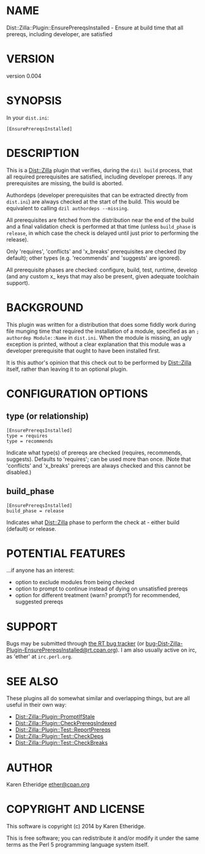 # NAME

Dist::Zilla::Plugin::EnsurePrereqsInstalled - Ensure at build time that all prereqs, including developer, are satisfied

# VERSION

version 0.004

# SYNOPSIS

In your `dist.ini`:

    [EnsurePrereqsInstalled]

# DESCRIPTION

This is a [Dist::Zilla](https://metacpan.org/pod/Dist::Zilla) plugin that verifies, during the `dzil build`
process, that all required prerequisites are satisfied, including developer
prereqs.  If any prerequisites are missing, the build is aborted.

Authordeps (developer prerequisites that can be extracted directly from
`dist.ini`) are always checked at the start of the build. This would be
equivalent to calling `dzil authordeps --missing`.

All prerequisites are fetched from the distribution near the end of the build
and a final validation check is performed at that time (unless `build_phase`
is `release`, in which case the check is delayed until just prior to
performing the release).

Only 'requires', 'conflicts' and 'x\_breaks' prerequisites are checked (by
default); other types (e.g. 'recommends' and 'suggests' are ignored).

All prerequisite phases are checked: configure, build, test, runtime, develop
(and any custom x\_ keys that may also be present, given adequate toolchain
support).

# BACKGROUND

This plugin was written for a distribution that does some fiddly work during
file munging time that required the installation of a module, specified as an
`; authordep Module::Name` in `dist.ini`.  When the module is missing, an ugly exception
is printed, without a clear explanation that this module was a developer
prerequisite that ought to have been installed first.

It is this author's opinion that this check out to be performed by
[Dist::Zilla](https://metacpan.org/pod/Dist::Zilla) itself, rather than leaving it to an optional plugin.

# CONFIGURATION OPTIONS

## type (or relationship)

    [EnsurePrereqsInstalled]
    type = requires
    type = recommends

Indicate what type(s) of prereqs are checked (requires, recommends, suggests).
Defaults to 'requires'; can be used more than once.  (Note that 'conflicts'
and 'x\_breaks' prereqs are always checked and this cannot be disabled.)

## build\_phase

    [EnsurePrereqsInstalled]
    build_phase = release

Indicates what [Dist::Zilla](https://metacpan.org/pod/Dist::Zilla) phase to perform the check at - either build
(default) or release.

# POTENTIAL FEATURES

...if anyone has an interest:

- option to exclude modules from being checked
- option to prompt to continue instead of dying on unsatisfied prereqs
- option for different treatment (warn? prompt?) for recommended, suggested prereqs

# SUPPORT

Bugs may be submitted through [the RT bug tracker](https://rt.cpan.org/Public/Dist/Display.html?Name=Dist-Zilla-Plugin-EnsurePrereqsInstalled)
(or [bug-Dist-Zilla-Plugin-EnsurePrereqsInstalled@rt.cpan.org](mailto:bug-Dist-Zilla-Plugin-EnsurePrereqsInstalled@rt.cpan.org)).
I am also usually active on irc, as 'ether' at `irc.perl.org`.

# SEE ALSO

These plugins all do somewhat similar and overlapping things, but are all useful in their own way:

- [Dist::Zilla::Plugin::PromptIfStale](https://metacpan.org/pod/Dist::Zilla::Plugin::PromptIfStale)
- [Dist::Zilla::Plugin::CheckPrereqsIndexed](https://metacpan.org/pod/Dist::Zilla::Plugin::CheckPrereqsIndexed)
- [Dist::Zilla::Plugin::Test::ReportPrereqs](https://metacpan.org/pod/Dist::Zilla::Plugin::Test::ReportPrereqs)
- [Dist::Zilla::Plugin::Test::CheckDeps](https://metacpan.org/pod/Dist::Zilla::Plugin::Test::CheckDeps)
- [Dist::Zilla::Plugin::Test::CheckBreaks](https://metacpan.org/pod/Dist::Zilla::Plugin::Test::CheckBreaks)

# AUTHOR

Karen Etheridge <ether@cpan.org>

# COPYRIGHT AND LICENSE

This software is copyright (c) 2014 by Karen Etheridge.

This is free software; you can redistribute it and/or modify it under
the same terms as the Perl 5 programming language system itself.
